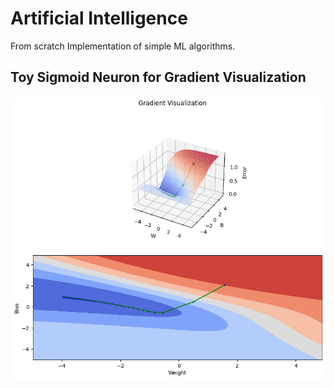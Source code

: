 # Artificial Intelligence

From scratch Implementation of simple ML algorithms.

## Toy Sigmoid Neuron for Gradient Visualization

![Gradient Visualization](https://github.com/SanketJadhav7d3/Artificial-Intelligence/blob/main/images/gradient_visualization.png)
